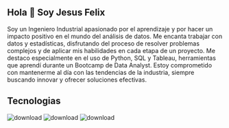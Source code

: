 ## Hola 👋 Soy Jesus Felix

Soy un Ingeniero Industrial apasionado por el aprendizaje y por hacer un impacto positivo en el mundo del análisis de datos. Me encanta trabajar con datos y estadísticas, disfrutando del proceso de resolver problemas complejos y de aplicar mis habilidades en cada etapa de un proyecto. Me destaco especialmente en el uso de Python, SQL y Tableau, herramientas que aprendí durante un Bootcamp de Data Analyst. Estoy comprometido con mantenerme al día con las tendencias de la industria, siempre buscando innovar y ofrecer soluciones efectivas.

## Tecnologias
![download](https://github.com/user-attachments/assets/676616c2-28db-414a-a87f-f2548f181547)
![download](https://github.com/user-attachments/assets/633fc999-5e1c-4bea-bd92-0cbfc1bc7268)
![download](https://github.com/user-attachments/assets/acb49a75-65aa-47c9-9fde-ae24bd8ad02e)
